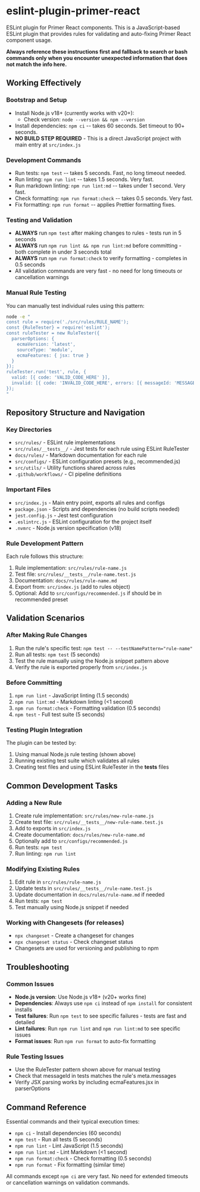 # eslint-plugin-primer-react

ESLint plugin for Primer React components. This is a JavaScript-based ESLint plugin that provides rules for validating and auto-fixing Primer React component usage.

**Always reference these instructions first and fallback to search or bash commands only when you encounter unexpected information that does not match the info here.**

## Working Effectively

### Bootstrap and Setup

- Install Node.js v18+ (currently works with v20+):
  - Check version: `node --version && npm --version`
- Install dependencies: `npm ci` -- takes 60 seconds. Set timeout to 90+ seconds.
- **NO BUILD STEP REQUIRED** - This is a direct JavaScript project with main entry at `src/index.js`

### Development Commands

- Run tests: `npm test` -- takes 5 seconds. Fast, no long timeout needed.
- Run linting: `npm run lint` -- takes 1.5 seconds. Very fast.
- Run markdown linting: `npm run lint:md` -- takes under 1 second. Very fast.
- Check formatting: `npm run format:check` -- takes 0.5 seconds. Very fast.
- Fix formatting: `npm run format` -- applies Prettier formatting fixes.

### Testing and Validation

- **ALWAYS** run `npm test` after making changes to rules - tests run in 5 seconds
- **ALWAYS** run `npm run lint && npm run lint:md` before committing - both complete in under 3 seconds total
- **ALWAYS** run `npm run format:check` to verify formatting - completes in 0.5 seconds
- All validation commands are very fast - no need for long timeouts or cancellation warnings

### Manual Rule Testing

You can manually test individual rules using this pattern:

```bash
node -e "
const rule = require('./src/rules/RULE_NAME');
const {RuleTester} = require('eslint');
const ruleTester = new RuleTester({
  parserOptions: {
    ecmaVersion: 'latest',
    sourceType: 'module',
    ecmaFeatures: { jsx: true }
  }
});
ruleTester.run('test', rule, {
  valid: [{ code: 'VALID_CODE_HERE' }],
  invalid: [{ code: 'INVALID_CODE_HERE', errors: [{ messageId: 'MESSAGE_ID' }] }]
});
"
```

## Repository Structure and Navigation

### Key Directories

- `src/rules/` - ESLint rule implementations
- `src/rules/__tests__/` - Jest tests for each rule using ESLint RuleTester
- `docs/rules/` - Markdown documentation for each rule
- `src/configs/` - ESLint configuration presets (e.g., recommended.js)
- `src/utils/` - Utility functions shared across rules
- `.github/workflows/` - CI pipeline definitions

### Important Files

- `src/index.js` - Main entry point, exports all rules and configs
- `package.json` - Scripts and dependencies (no build scripts needed)
- `jest.config.js` - Jest test configuration
- `.eslintrc.js` - ESLint configuration for the project itself
- `.nvmrc` - Node.js version specification (v18)

### Rule Development Pattern

Each rule follows this structure:

1. Rule implementation: `src/rules/rule-name.js`
2. Test file: `src/rules/__tests__/rule-name.test.js`
3. Documentation: `docs/rules/rule-name.md`
4. Export from: `src/index.js` (add to rules object)
5. Optional: Add to `src/configs/recommended.js` if should be in recommended preset

## Validation Scenarios

### After Making Rule Changes

1. Run the rule's specific test: `npm test -- --testNamePattern="rule-name"`
2. Run all tests: `npm test` (5 seconds)
3. Test the rule manually using the Node.js snippet pattern above
4. Verify the rule is exported properly from `src/index.js`

### Before Committing

1. `npm run lint` - JavaScript linting (1.5 seconds)
2. `npm run lint:md` - Markdown linting (<1 second)
3. `npm run format:check` - Formatting validation (0.5 seconds)
4. `npm test` - Full test suite (5 seconds)

### Testing Plugin Integration

The plugin can be tested by:

1. Using manual Node.js rule testing (shown above)
2. Running existing test suite which validates all rules
3. Creating test files and using ESLint RuleTester in the **tests** files

## Common Development Tasks

### Adding a New Rule

1. Create rule implementation: `src/rules/new-rule-name.js`
2. Create test file: `src/rules/__tests__/new-rule-name.test.js`
3. Add to exports in `src/index.js`
4. Create documentation: `docs/rules/new-rule-name.md`
5. Optionally add to `src/configs/recommended.js`
6. Run tests: `npm test`
7. Run linting: `npm run lint`

### Modifying Existing Rules

1. Edit rule in `src/rules/rule-name.js`
2. Update tests in `src/rules/__tests__/rule-name.test.js`
3. Update documentation in `docs/rules/rule-name.md` if needed
4. Run tests: `npm test`
5. Test manually using Node.js snippet if needed

### Working with Changesets (for releases)

- `npx changeset` - Create a changeset for changes
- `npx changeset status` - Check changeset status
- Changesets are used for versioning and publishing to npm

## Troubleshooting

### Common Issues

- **Node.js version**: Use Node.js v18+ (v20+ works fine)
- **Dependencies**: Always use `npm ci` instead of `npm install` for consistent installs
- **Test failures**: Run `npm test` to see specific failures - tests are fast and detailed
- **Lint failures**: Run `npm run lint` and `npm run lint:md` to see specific issues
- **Format issues**: Run `npm run format` to auto-fix formatting

### Rule Testing Issues

- Use the RuleTester pattern shown above for manual testing
- Check that messageId in tests matches the rule's meta.messages
- Verify JSX parsing works by including ecmaFeatures.jsx in parserOptions

## Command Reference

Essential commands and their typical execution times:

- `npm ci` - Install dependencies (60 seconds)
- `npm test` - Run all tests (5 seconds)
- `npm run lint` - Lint JavaScript (1.5 seconds)
- `npm run lint:md` - Lint Markdown (<1 second)
- `npm run format:check` - Check formatting (0.5 seconds)
- `npm run format` - Fix formatting (similar time)

All commands except `npm ci` are very fast. No need for extended timeouts or cancellation warnings on validation commands.
